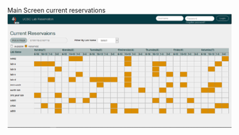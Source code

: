 Main Screen current reservations
![alt text](https://github.com/rdulmina/Lab_Reservation/blob/master/main_screen.PNG)
